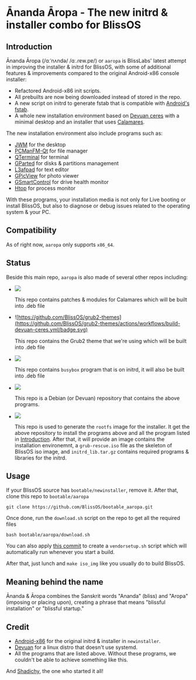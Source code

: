 # Ānanda Āropa - The new initrd & installer combo for BlissOS

## Introduction

Ānanda Āropa (/ɑːˈnʌndə/ /ɑː.ɾɐw.pɐ/) or `aaropa` is BlissLabs' latest attempt in improving the installer & initrd for BlissOS, with some of additional features & improvements compared to the original Android-x86 console installer:

- Refactored Android-x86 init scripts.
- All prebuilts are now being downloaded instead of stored in the repo.
- A new script on initrd to generate fstab that is compatible with [Android's fstab](https://source.android.com/docs/core/architecture/kernel/mounting-partitions-early#fstab-entries).
- A whole new installation environment based on [Devuan ceres](https://www.devuan.org/) with a minimal desktop and an installer that uses [Calamares](https://calamares.io/).

The new installation environment also include programs such as:

- [JWM](https://github.com/joewing/jwm) for the desktop
- [PCManFM-Qt](https://github.com/lxqt/pcmanfm-qt) for file manager
- [QTerminal](https://github.com/lxqt/qterminal) for terminal
- [GParted](https://gparted.org/) for disks & partitions management
- [L3afpad](https://github.com/stevenhoneyman/l3afpad) for text editor
- [GPicView](https://lxde.sourceforge.net/gpicview/) for photo viewer
- [GSmartControl](https://gsmartcontrol.shaduri.dev/) for drive health monitor
- [Htop](https://github.com/htop-dev/htop) for process monitor

With these programs, your installation media is not only for Live booting or install BlissOS, but also to diagnose or debug issues related to the operating system & your PC.

## Compatibility

As of right now, `aaropa` only supports `x86_64`.

## Status

Beside this main repo, `aaropa` is also made of several other repos including:

- [![](https://github.com/BlissOS/aaropa_calamares/actions/workflows/build-devuan-ceres.yml/badge.svg)](https://github.com/BlissOS/aaropa_calamares) <p>
This repo contains patches & modules for Calamares which will be built into .deb file

- ![https://github.com/BlissOS/grub2-themes](https://github.com/BlissOS/grub2-themes/actions/workflows/build-devuan-ceres.yml/badge.svg) <p>
This repo contains the Grub2 theme that we're using which will be built into .deb file

- [![](https://github.com/BlissOS/aaropa_busybox/actions/workflows/build-linux.yml/badge.svg)](https://github.com/BlissOS/aaropa_busybox) <p>
This repo contains `busybox` program that is on initrd, it will also be built into .deb file

- [![](https://github.com/BlissOS/aaropa_devuan_repo/actions/workflows/deplay-pages.yml/badge.svg)](https://github.com/BlissOS/aaropa_devuan_repo) <p>
This repo is a Debian (or Devuan) repository that contains the above programs.

- [![](https://github.com/BlissOS/aaropa_rootfs/actions/workflows/extract-rootfs.yml/badge.svg)](https://github.com/BlissOS/aaropa_rootfs) <p>
This repo is used to generate the `rootfs` image for the installer. It get the above repository to install the programs above and all the program listed in [Introduction](#introduction). After that, it will provide an image contains the installation environemnt, a `grub-rescue.iso` file as the skeleton of BlissOS iso image, and `initrd_lib.tar.gz` contains required programs & libraries for the initrd.

## Usage

If your BlissOS source has `bootable/newinstaller`, remove it. After that, clone this repo to `bootable/aaropa`

```
git clone https://github.com/BlissOS/bootable_aaropa.git
```

Once done, run the `download.sh` script on the repo to get all the required files

```
bash bootable/aaropa/download.sh
```

You can also apply [this commit](https://github.com/BlissOS/device_generic_x86_64/commit/866b096a447099b29a9703ae8867aceb3727ef55) to create a `vendorsetup.sh` script which will automatically run whenever you start a build.

After that, just lunch and `make iso_img` like you usually do to build BlissOS.

## Meaning behind the name

Ānanda & Āropa combines the Sanskrit words "Ananda" (bliss) and "Aropa" (imposing or placing upon), creating a phrase that means "blissful installation" or "blissful startup."

## Credit

- [Android-x86](https://android-x86.org/) for the original initrd & installer in `newinstaller`.
- [Devuan](https://www.devuan.org/) for a linux distro that doesn't use systemd.
- All the programs that are listed above. Without these programs, we couldn't be able to achieve something like this.

And [Shadichy](https://github.com/shadichy), the one who started it all!
